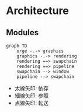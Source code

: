 # Architecture

## Modules

```mermaid
graph TD
    orge -.-> graphics
    graphics -.-> rendering
    rendering ==> swapchain
    rendering ==> pipeline
    swapchain --> window
    pipeline --> swapchain
```

- 太線矢印: 依存
- 細線矢印: 参照
- 点線矢印: 転送
